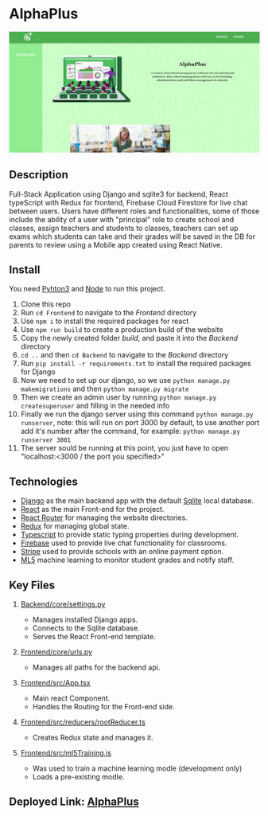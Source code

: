 # AlphaPlus

<div style="text-align:center">
    <a href="https://oss-0.herokuapp.com/">
        <img src="header.png" alt="AlphaPlus-perview"/>
    </a>
</div>

## Description

Full-Stack Application using Django and sqlite3 for backend, React typeScript with Redux for frontend, Firebase Cloud Firestore for live chat between users. Users have different roles and functionalities, some of those include the ability of a user with "principal" role to create school and classes, assign teachers and students to classes, teachers can set up exams which students can take and their grades will be saved in the DB for parents to review using a Mobile app created using React Native.

## Install

You need [Pyhton3](https://www.python.org/downloads/) and [Node](https://nodejs.org/en/download/) to run this project.

1. Clone this repo
2. Run `cd Frontend` to navigate to the _Frontend_ directory
3. Use `npm i` to install the required packages for react
4. Use `npm run build` to create a production build of the website
5. Copy the newly created folder _build_, and paste it into the _Backend_ directory
6. `cd ..` and then `cd Backend` to navigate to the _Backend_ directory
7. Run `pip install -r requirements.txt` to install the required packages for Django
8. Now we need to set up our django, so we use `python manage.py makemigrations` and then `python manage.py migrate`
9. Then we create an admin user by running `python manage.py createsuperuser` and filling in the needed info
10. Finally we run the django server using this command `python manage.py runserver`, note: this will run on port 3000 by default, to use another port add it's number after the command, for example: `python manage.py runserver 3001`
11. The server sould be running at this point, you just have to open "localhost:<3000 / the port you specified>"

## Technologies

- [Django](https://www.djangoproject.com/) as the main backend app with the default [Sqlite](https://www.sqlite.org/index.html) local database.
- [React](https://reactjs.org/) as the main Front-end for the project.
- [React Router](https://reactrouter.com/) for managing the website directories.
- [Redux](https://redux.js.org/) for managing global state.
- [Typescript](https://www.typescriptlang.org/) to provide static typing properties during development.
- [Firebase](https://firebase.google.com/) used to provide live chat functionality for classrooms.
- [Stripe](https://stripe.com/) used to provide schools with an online payment option.
- [ML5](https://ml5js.org/) machine learning to monitor student grades and notify staff.

## Key Files

1. [Backend/core/settings.py](https://github.com/RamiOkkeh/OnlineSchoolSystem/blob/master/Backend/core/settings.py)

   - Manages installed Django apps.
   - Connects to the Sqlite database.
   - Serves the React Front-end template.

2. [Frontend/core/urls.py](https://github.com/RamiOkkeh/OnlineSchoolSystem/blob/master/Backend/core/urls.py)

   - Manages all paths for the backend api.

3. [Frontend/src/App.tsx](https://github.com/RamiOkkeh/OnlineSchoolSystem/blob/master/Frontend/src/App.tsx)

   - Main react Component.
   - Handles the Routing for the Front-end side.

4. [Frontend/src/reducers/rootReducer.ts](https://github.com/RamiOkkeh/OnlineSchoolSystem/blob/master/Frontend/src/reducers/rootReducer.ts)

   - Creates Redux state and manages it.

5. [Frontend/src/ml5Training.js](https://github.com/RamiOkkeh/OnlineSchoolSystem/blob/master/Frontend/src/ml5Training.js)

   - Was used to train a machine learning modle (development only)
   - Loads a pre-existing modle.

## Deployed Link: [AlphaPlus](https://oss-0.herokuapp.com/)
